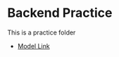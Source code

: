# Backend Practice

This is a practice folder
- [Model Link](https://app.eraser.io/workspace/fH1CSlrnfnc5t6GM0bJL?origin=share)